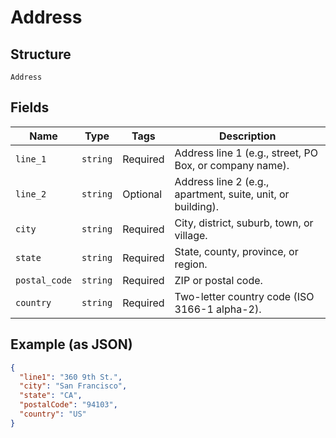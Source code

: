 
# Address

## Structure

`Address`

## Fields

| Name | Type | Tags | Description |
|  --- | --- | --- | --- |
| `line_1` | `string` | Required | Address line 1 (e.g., street, PO Box, or company name). |
| `line_2` | `string` | Optional | Address line 2 (e.g., apartment, suite, unit, or building). |
| `city` | `string` | Required | City, district, suburb, town, or village. |
| `state` | `string` | Required | State, county, province, or region. |
| `postal_code` | `string` | Required | ZIP or postal code. |
| `country` | `string` | Required | Two-letter country code (ISO 3166-1 alpha-2). |

## Example (as JSON)

```json
{
  "line1": "360 9th St.",
  "city": "San Francisco",
  "state": "CA",
  "postalCode": "94103",
  "country": "US"
}
```

